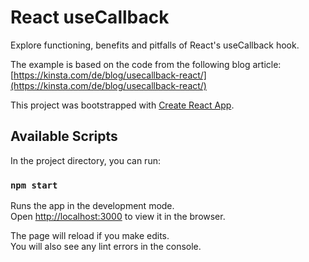 # React useCallback

Explore functioning, benefits and pitfalls of React's useCallback hook.

The example is based on the code from the following blog article: [https://kinsta.com/de/blog/usecallback-react/](https://kinsta.com/de/blog/usecallback-react/)

This project was bootstrapped with [Create React App](https://github.com/facebook/create-react-app).

## Available Scripts

In the project directory, you can run:

### `npm start`

Runs the app in the development mode.\
Open [http://localhost:3000](http://localhost:3000) to view it in the browser.

The page will reload if you make edits.\
You will also see any lint errors in the console.
